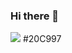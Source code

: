 ### Hi there 👋
<a href=https://velog.io/@hybday0514 target="_blank"><img src="https://img.shields.io/badge/Velog-20C997?style=flat-square&logo=Velog&logoColor=20C997"/></a>
#20C997
